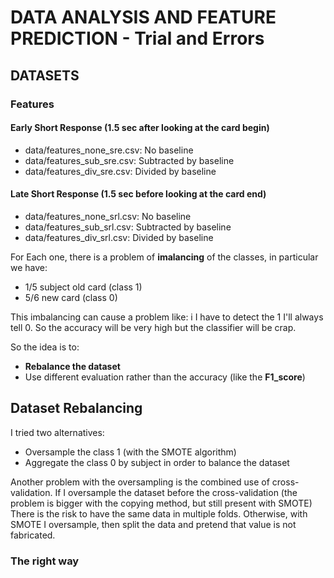 # DATA ANALYSIS AND FEATURE PREDICTION - Trial and Errors

## DATASETS

### Features

#### Early Short Response (1.5 sec after looking at the card begin)
* data/features_none_sre.csv: No baseline
* data/features_sub_sre.csv: Subtracted by baseline
* data/features_div_sre.csv: Divided by baseline

#### Late Short Response (1.5 sec before looking at the card end)
* data/features_none_srl.csv: No baseline
* data/features_sub_srl.csv: Subtracted by baseline
* data/features_div_srl.csv: Divided by baseline

For Each one, there is a problem of **imalancing** of the classes, in particular we have:
* 1/5 subject old card (class 1)
* 5/6 new card (class 0)

This imbalancing can cause a problem like: i I have to detect the 1 I'll always tell 0. So the accuracy will be very high but the classifier will be crap.

So the idea is to:
* **Rebalance the dataset**
* Use different evaluation rather than the accuracy (like the **F1_score**)

## Dataset Rebalancing

I tried two alternatives:
* Oversample the class 1 (with the SMOTE algorithm)
* Aggregate the class 0 by subject in order to balance the dataset

Another problem with the oversampling is the combined use of cross-validation.
If I oversample the dataset before the cross-validation (the problem is bigger with the copying method, but still present with SMOTE) There is the risk to have the same data in multiple folds. Otherwise, with SMOTE I oversample, then split the data and pretend that value is not fabricated.

### The right way



